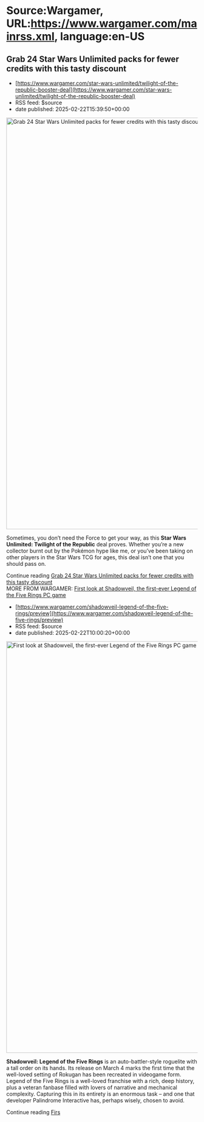 # Source:Wargamer, URL:https://www.wargamer.com/mainrss.xml, language:en-US

## Grab 24 Star Wars Unlimited packs for fewer credits with this tasty discount
 - [https://www.wargamer.com/star-wars-unlimited/twilight-of-the-republic-booster-deal](https://www.wargamer.com/star-wars-unlimited/twilight-of-the-republic-booster-deal)
 - RSS feed: $source
 - date published: 2025-02-22T15:39:50+00:00

<img width="1920" height="1080" src="https://www.wargamer.com/wp-content/sites/wargamer/2025/02/star-wars-unlimited-twilight-of-the-republic-booster-box-deal.jpg" class="webfeedsFeaturedVisual" alt="Grab 24 Star Wars Unlimited packs for fewer credits with this tasty discount" title="Grab 24 Star Wars Unlimited packs for fewer credits with this tasty discount">
								<p>Sometimes, you don’t need the Force to get your way, as this <strong>Star Wars Unlimited: Twilight of the Republic</strong> deal proves. Whether you’re a new collector burnt out by the Pokémon hype like me, or you’ve been taking on other players in the Star Wars TCG for ages, this deal isn’t one that you should pass on.</p>
 				<div>
				Continue reading <a href="https://www.wargamer.com/star-wars-unlimited/twilight-of-the-republic-booster-deal">Grab 24 Star Wars Unlimited packs for fewer credits with this tasty discount</a>
				</div>
				MORE FROM WARGAMER: <a href="https://www.wargamer.com/best-card-games-for-adu

## First look at Shadowveil, the first-ever Legend of the Five Rings PC game
 - [https://www.wargamer.com/shadowveil-legend-of-the-five-rings/preview](https://www.wargamer.com/shadowveil-legend-of-the-five-rings/preview)
 - RSS feed: $source
 - date published: 2025-02-22T10:00:20+00:00

<img width="1920" height="1080" src="https://www.wargamer.com/wp-content/sites/wargamer/2025/02/shadowveil-legend-of-the-five-rings-key-art.jpg" class="webfeedsFeaturedVisual" alt="First look at Shadowveil, the first-ever Legend of the Five Rings PC game" title="First look at Shadowveil, the first-ever Legend of the Five Rings PC game">
								<p><b>Shadowveil: Legend of the Five Rings</b> is an auto-battler-style roguelite with a tall order on its hands. Its release on March 4 marks the first time that the well-loved setting of Rokugan has been recreated in videogame form. Legend of the Five Rings is a well-loved franchise with a rich, deep history, plus a veteran fanbase filled with lovers of narrative and mechanical complexity. Capturing this in its entirety is an enormous task – and one that developer Palindrome Interactive has, perhaps wisely, chosen to avoid.</p>
 				<div>
				Continue reading <a href="https://www.wargamer.com/shadowveil-legend-of-the-five-rings/preview">Firs

